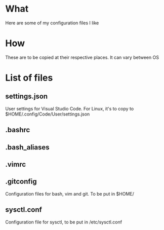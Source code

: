 # What
Here are some of my configuration files I like

# How
These are to be copied at their respective places. It can vary between OS

# List of files
## settings.json
User settings for Visual Studio Code. For Linux, it's to copy to $HOME/.config/Code/User/settings.json

## .bashrc
## .bash\_aliases
## .vimrc
## .gitconfig
Configuration files for bash, vim and git. To be put in $HOME/

## sysctl.conf
Configuration file for sysctl, to be put in /etc/sysctl.conf

